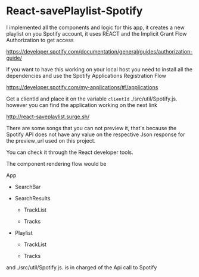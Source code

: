 # React-savePlaylist-Spotify

I implemented all the components and logic for this app, it creates a new playlist on you Spotify account, it uses REACT and the Implicit Grant Flow Authorization to get access 

https://developer.spotify.com/documentation/general/guides/authorization-guide/

If you want to have this working on your local host you need to install all the dependencies and use the Spotify Applications Registration Flow

https://developer.spotify.com/my-applications/#!/applications

Get a clientId and place it on the variable `clientId` ./src/util/Spotify.js. however you can find the application working on the next link

http://react-saveplaylist.surge.sh/

There are some songs that you can not preview it, that's because the Spotify API does not have any value on the respective Json response for the preview_url used on this project.

You can check it through the React developer tools.

The component rendering flow would be

App

  * SearchBar 

  *	SearchResults

    *	TrackList

      *	Tracks

  *	Playlist

    *	TrackList

      * Tracks

and  ./src/util/Spotify.js. is in charged of the Api call to Spotify
